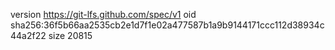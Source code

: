 version https://git-lfs.github.com/spec/v1
oid sha256:36f5b66aa2535cb2e1d7f1e02a477587b1a9b9144171ccc112d38934c44a2f22
size 20815
